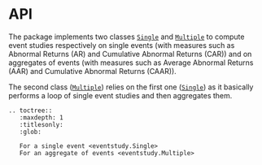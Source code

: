 # API

The package implements two classes [`Single`](eventstudy.Single) and [`Multiple`](eventstudy.Multiple)
to compute event studies respectively on single events (with measures such as Abnormal Returns (AR)
and Cumulative Abnormal Returns (CAR)) and on aggregates of events (with measures such as 
Average Abnormal Returns (AAR) and Cumulative Abnormal Returns (CAAR)).

The second class ([`Multiple`](eventstudy.Multiple)) relies on the first one ([`Single`](eventstudy.Single)) 
as it basically performs a loop of single event studies and then aggregates them.

```eval_rst
.. toctree::
   :maxdepth: 1
   :titlesonly:
   :glob:

   For a single event <eventstudy.Single>
   For an aggregate of events <eventstudy.Multiple>
```